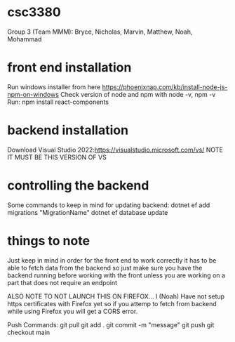# csc3380
Group 3 (Team MMM): Bryce, Nicholas, Marvin, Matthew, Noah, Mohammad

# front end installation
Run windows installer from here https://phoenixnap.com/kb/install-node-js-npm-on-windows
Check version of node and npm with node -v, npm -v
Run: npm install react-components

# backend installation
Download Visual Studio 2022:https://visualstudio.microsoft.com/vs/ NOTE IT MUST BE THIS VERSION OF VS
   
# controlling the backend
Some commands to keep in mind for updating backend:
	dotnet ef add migrations "MigrationName"
	dotnet ef database update
   
# things to note
Just keep in mind in order for the front end to work correctly 
it has to be able to fetch data from the backend so just make
sure you have the backend running before working with the front
unless you are working on a part that does not require an endpoint

ALSO NOTE TO NOT LAUNCH THIS ON FIREFOX... I (Noah) Have not setup
https certificates with Firefox yet so if you attemp to fetch from 
backend while using Firefox you will get a CORS error.
	
Push Commands:
	git pull
	git add .
	git commit -m "message"
	git push
	git checkout main
